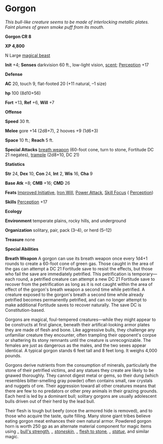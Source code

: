 # Gorgon

_This bull-like creature seems to be made of interlocking metallic plates. Faint plumes of green smoke puff from its mouth._

**Gorgon CR 8**

**XP 4,800**

N Large [magical beast](creatureTypes#_magical-beast)

**Init** +4; **Senses** darkvision 60 ft., low-light vision, [scent](universalMonsterRules#_scent); [Perception](../skills/perception#_perception) +17

**Defense**

**AC** 20, touch 9, flat-footed 20 (+11 natural, –1 size)

**hp** 100 (8d10+56)

**Fort** +13, **Ref** +6, **Will** +7

**Offense**

**Speed** 30 ft.

**Melee** gore +14 (2d8+7), 2 hooves +9 (1d6+3)

**Space** 10 ft.; **Reach** 5 ft.

**Special Attacks** [breath weapon](universalMonsterRules#_breath-weapon) (60-foot cone, turn to stone, Fortitude DC 21 negates), [trample](universalMonsterRules#_trample) (2d8+10, DC 21)

**Statistics**

**Str** 24, **Dex** 10, **Con** 24, **Int** 2, **Wis** 16, **Cha** 9

**Base Atk** +8; **CMB** +16; **CMD** 26

**Feats** [Improved Initiative](../feats#_improved-initiative), [Iron Will](../feats#_iron-will), [Power Attack](../feats#_power-attack), [Skill Focus](../feats#_skill-focus) ( [Perception](../skills/perception#_perception))

**Skills** [Perception](../skills/perception#_perception) +17

**Ecology**

**Environment** temperate plains, rocky hills, and underground

**Organization** solitary, pair, pack (3–4), or herd (5–12)

**Treasure** none

**Special Abilities**

**Breath Weapon** A gorgon can use its breath weapon once every 1d4+1 rounds to create a 60-foot cone of green gas. Those caught in the area of the gas can attempt a DC 21 Fortitude save to resist the effects, but those who fail the save are immediately petrified. This petrification is temporary—each round, a petrified creature can attempt a new DC 21 Fortitude save to recover from the petrification as long as it is not caught within the area of effect of the gorgon's breath weapon a second time while petrified. A creature exposed to the gorgon's breath a second time while already petrified becomes permanently petrified, and can no longer attempt to make additional Fortitude saves to recover naturally. The save DC is Constitution-based.

Gorgons are magical, foul-tempered creatures—while they might appear to be constructs at first glance, beneath their artifical-looking armor plates they are made of flesh and bone. Like aggressive bulls, they challenge any unfamiliar creature they encounter, often trampling their opponent's corpse or shattering its stony remnants until the creature is unrecognizable. The females are just as dangerous as the males, and the two sexes appear identical. A typical gorgon stands 6 feet tall and 8 feet long. It weighs 4,000 pounds.

Gorgons derive nutrients from the consumption of minerals, particularly the stone of their petrified victims, and any statues they create are likely to be gnawed thoroughly. They cannot digest metal or gems, so their dung (which resembles bitter-smelling gray powder) often contains small, raw crystals and nuggets of ore. Their aggression toward all other creatures means that there are few to no predators or other prey animals in their grazing grounds. Each herd is led by a dominant bull; solitary gorgons are usually adolescent bulls driven out of their herd by the lead bull.

Their flesh is tough but beefy (once the armored hide is removed), and to those who acquire the taste, quite filling. Many stone giant tribes believe eating gorgon meat enhances their own natural armor. Powdered gorgon horn is worth 250 gp as an alternate material component for magic items using _ [bull's strength](../spells/bullSStrength#_bull-s-strength)_, _ [stoneskin](../spells/stoneskin#_stoneskin)_, _ [flesh to stone](../spells/fleshToStone#_flesh-to-stone)_, _ [statue](../spells/statue#_statue)_, and similar magic.

